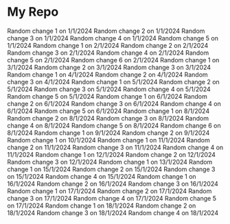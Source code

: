 # My Repo

Random change 1 on 1/1/2024
Random change 2 on 1/1/2024
Random change 3 on 1/1/2024
Random change 4 on 1/1/2024
Random change 5 on 1/1/2024
Random change 1 on 2/1/2024
Random change 2 on 2/1/2024
Random change 3 on 2/1/2024
Random change 4 on 2/1/2024
Random change 5 on 2/1/2024
Random change 6 on 2/1/2024
Random change 1 on 3/1/2024
Random change 2 on 3/1/2024
Random change 3 on 3/1/2024
Random change 1 on 4/1/2024
Random change 2 on 4/1/2024
Random change 3 on 4/1/2024
Random change 1 on 5/1/2024
Random change 2 on 5/1/2024
Random change 3 on 5/1/2024
Random change 4 on 5/1/2024
Random change 5 on 5/1/2024
Random change 1 on 6/1/2024
Random change 2 on 6/1/2024
Random change 3 on 6/1/2024
Random change 4 on 6/1/2024
Random change 5 on 6/1/2024
Random change 1 on 8/1/2024
Random change 2 on 8/1/2024
Random change 3 on 8/1/2024
Random change 4 on 8/1/2024
Random change 5 on 8/1/2024
Random change 6 on 8/1/2024
Random change 1 on 9/1/2024
Random change 2 on 9/1/2024
Random change 1 on 10/1/2024
Random change 1 on 11/1/2024
Random change 2 on 11/1/2024
Random change 3 on 11/1/2024
Random change 4 on 11/1/2024
Random change 1 on 12/1/2024
Random change 2 on 12/1/2024
Random change 3 on 12/1/2024
Random change 1 on 13/1/2024
Random change 1 on 15/1/2024
Random change 2 on 15/1/2024
Random change 3 on 15/1/2024
Random change 4 on 15/1/2024
Random change 1 on 16/1/2024
Random change 2 on 16/1/2024
Random change 3 on 16/1/2024
Random change 1 on 17/1/2024
Random change 2 on 17/1/2024
Random change 3 on 17/1/2024
Random change 4 on 17/1/2024
Random change 5 on 17/1/2024
Random change 1 on 18/1/2024
Random change 2 on 18/1/2024
Random change 3 on 18/1/2024
Random change 4 on 18/1/2024